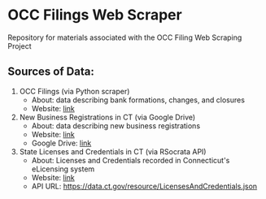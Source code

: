 # OCC Filings Web Scraper
Repository for materials associated with the OCC Filing Web Scraping Project

## Sources of Data:  

1. OCC Filings (via Python scraper)
     + About: data describing bank formations, changes, and closures
     + Website: [link](https://apps.occ.gov/CAAS_CATS/Default.aspx)
2. New Business Registrations in CT (via Google Drive)
     + About: data describing new business registrations
     + Website: [link](http://searchctbusiness.ctdata.org/)
     + Google Drive: [link](https://drive.google.com/drive/folders/1IRg7eNuHNc7wmLkbpk__mNWc-MNtovLd)
3. State Licenses and Credentials in CT (via RSocrata API)
     + About: Licenses and Credentials recorded in Connecticut's eLicensing system
     + Website: [link](https://data.ct.gov/Business/State-Licenses-and-Credentials/ngch-56tr)
     + API URL: https://data.ct.gov/resource/LicensesAndCredentials.json
